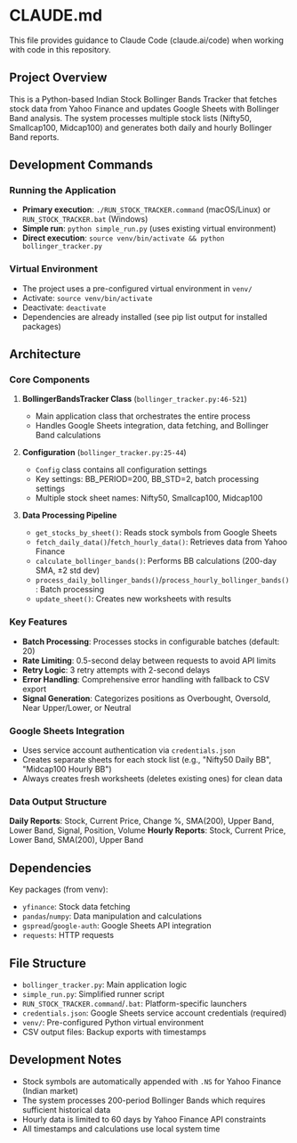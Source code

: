 # CLAUDE.md

This file provides guidance to Claude Code (claude.ai/code) when working with code in this repository.

## Project Overview

This is a Python-based Indian Stock Bollinger Bands Tracker that fetches stock data from Yahoo Finance and updates Google Sheets with Bollinger Band analysis. The system processes multiple stock lists (Nifty50, Smallcap100, Midcap100) and generates both daily and hourly Bollinger Band reports.

## Development Commands

### Running the Application
- **Primary execution**: `./RUN_STOCK_TRACKER.command` (macOS/Linux) or `RUN_STOCK_TRACKER.bat` (Windows)
- **Simple run**: `python simple_run.py` (uses existing virtual environment)
- **Direct execution**: `source venv/bin/activate && python bollinger_tracker.py`

### Virtual Environment
- The project uses a pre-configured virtual environment in `venv/`
- Activate: `source venv/bin/activate`
- Deactivate: `deactivate`
- Dependencies are already installed (see pip list output for installed packages)

## Architecture

### Core Components

1. **BollingerBandsTracker Class** (`bollinger_tracker.py:46-521`)
   - Main application class that orchestrates the entire process
   - Handles Google Sheets integration, data fetching, and Bollinger Band calculations

2. **Configuration** (`bollinger_tracker.py:25-44`)
   - `Config` class contains all configuration settings
   - Key settings: BB_PERIOD=200, BB_STD=2, batch processing settings
   - Multiple stock sheet names: Nifty50, Smallcap100, Midcap100

3. **Data Processing Pipeline**
   - `get_stocks_by_sheet()`: Reads stock symbols from Google Sheets
   - `fetch_daily_data()`/`fetch_hourly_data()`: Retrieves data from Yahoo Finance
   - `calculate_bollinger_bands()`: Performs BB calculations (200-day SMA, ±2 std dev)
   - `process_daily_bollinger_bands()`/`process_hourly_bollinger_bands()`: Batch processing
   - `update_sheet()`: Creates new worksheets with results

### Key Features
- **Batch Processing**: Processes stocks in configurable batches (default: 20)
- **Rate Limiting**: 0.5-second delay between requests to avoid API limits
- **Retry Logic**: 3 retry attempts with 2-second delays
- **Error Handling**: Comprehensive error handling with fallback to CSV export
- **Signal Generation**: Categorizes positions as Overbought, Oversold, Near Upper/Lower, or Neutral

### Google Sheets Integration
- Uses service account authentication via `credentials.json`
- Creates separate sheets for each stock list (e.g., "Nifty50 Daily BB", "Midcap100 Hourly BB")
- Always creates fresh worksheets (deletes existing ones) for clean data

### Data Output Structure
**Daily Reports**: Stock, Current Price, Change %, SMA(200), Upper Band, Lower Band, Signal, Position, Volume
**Hourly Reports**: Stock, Current Price, Lower Band, SMA(200), Upper Band

## Dependencies

Key packages (from venv):
- `yfinance`: Stock data fetching
- `pandas`/`numpy`: Data manipulation and calculations  
- `gspread`/`google-auth`: Google Sheets API integration
- `requests`: HTTP requests

## File Structure
- `bollinger_tracker.py`: Main application logic
- `simple_run.py`: Simplified runner script
- `RUN_STOCK_TRACKER.command`/`.bat`: Platform-specific launchers
- `credentials.json`: Google Sheets service account credentials (required)
- `venv/`: Pre-configured Python virtual environment
- CSV output files: Backup exports with timestamps

## Development Notes
- Stock symbols are automatically appended with `.NS` for Yahoo Finance (Indian market)
- The system processes 200-period Bollinger Bands which requires sufficient historical data
- Hourly data is limited to 60 days by Yahoo Finance API constraints
- All timestamps and calculations use local system time